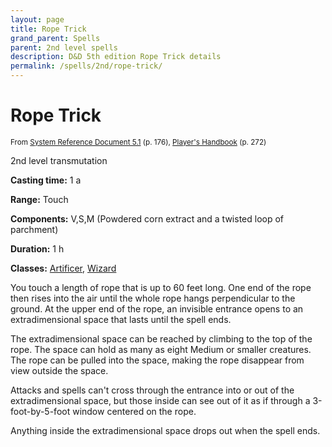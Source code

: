 ```yaml
---
layout: page
title: Rope Trick
grand_parent: Spells
parent: 2nd level spells 
description: D&D 5th edition Rope Trick details
permalink: /spells/2nd/rope-trick/
---
```


# Rope Trick

<small>From <a target="_blank" href="https://media.wizards.com/2016/downloads/DND/SRD-OGL_V5.1.pdf">System Reference Document 5.1</a> (p. 176), <a target="_blank" href="https://dnd.wizards.com/products/tabletop-games/rpg-products/rpg_playershandbook">Player's Handbook</a> (p. 272)</small>


2nd level transmutation

**Casting time:** 1 a

**Range:** Touch

**Components:** V,S,M (Powdered corn extract and a twisted loop of parchment)

**Duration:** 1 h

**Classes:** [Artificer](/classes/artificer/), [Wizard](/classes/wizard/)

You touch a length of rope that is up to 60 feet long. One end of the rope then rises into the air until the whole rope hangs perpendicular to the ground. At the upper end of the rope, an invisible entrance opens to an extradimensional space that lasts until the spell ends.

   The extradimensional space can be reached by climbing to the top of the rope. The space can hold as many as eight Medium or smaller creatures. The rope can be pulled into the space, making the rope disappear from view outside the space.

   Attacks and spells can't cross through the entrance into or out of the extradimensional space, but those inside can see out of it as if through a 3-foot-by-5-foot window centered on the rope.

   Anything inside the extradimensional space drops out when the spell ends.